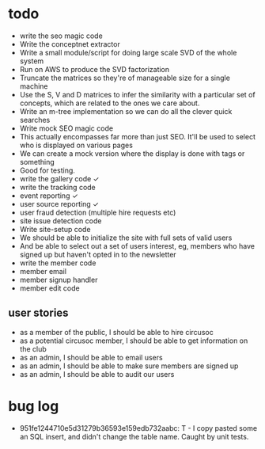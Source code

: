 todo
====
* write the seo magic code
 * Write the conceptnet extractor
 * Write a small module/script for doing large scale SVD of the whole system
 * Run on AWS to produce the SVD factorization
 * Truncate the matrices so they're of manageable size for a single machine
 * Use the S, V and D matrices to infer the similarity with a particular set of concepts, which are related to the ones we care about.
 * Write an m-tree implementation so we can do all the clever quick searches
* Write mock SEO magic code
 * This actually encompasses far more than just SEO. It'll be used to select who is displayed on various pages
 * We can create a mock version where the display is done with tags or something
 * Good for testing.
* write the gallery code ✓
* write the tracking code
 * event reporting ✓
 * user source reporting ✓
 * user fraud detection (multiple hire requests etc)
 * site issue detection code
* Write site-setup code
 * We should be able to initialize the site with full sets of valid users
 * And be able to select out a set of users interest, eg, members who have signed up but haven't opted in to the
   newsletter
* write the member code
 * member email
 * member signup handler
 * member edit code

user stories
------------
* as a member of the public, I should be able to hire circusoc
* as a potential circusoc member, I should be able to get information on the club
* as an admin, I should be able to email users
* as an admin, I should be able to make sure members are signed up
* as an admin, I should be able to audit our users

bug log
=======
* 951fe1244710e5d31279b36593e159edb732aabc: T - I copy pasted some an SQL insert, and didn't change the table name. Caught by unit tests.

